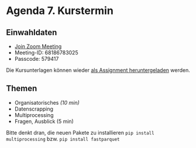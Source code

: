 # Agenda 7. Kurstermin

## Einwahldaten
* [Join Zoom Meeting](https://uni-mannheim.zoom.us/j/68186783025?pwd=cEhaZi9BUDRBK2xqOFc5RndFWG0vZz09) 
* Meeting-ID: 68186783025
* Passcode: 579417

Die Kursunterlagen können wieder [als Assignment heruntergeladen](https://classroom.github.com/a/dr22GX9D) werden.

## Themen 

* Organisatorisches *(10 min)*
* Datenscrapping 
* Multiprocessing 
* Fragen, Ausblick (5 min)

Bitte denkt dran, die neuen Pakete zu installieren `pip install multiprocessing` bzw. `pip install fastparquet`
